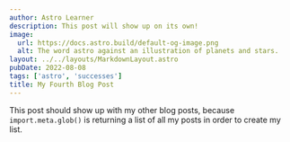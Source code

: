 ```yaml
---
author: Astro Learner
description: This post will show up on its own!
image:
  url: https://docs.astro.build/default-og-image.png
  alt: The word astro against an illustration of planets and stars.
layout: ../../layouts/MarkdownLayout.astro
pubDate: 2022-08-08
tags: ['astro', 'successes']
title: My Fourth Blog Post
---
```


This post should show up with my other blog posts, because `import.meta.glob()` is returning a list of all my posts in order to create my list.
